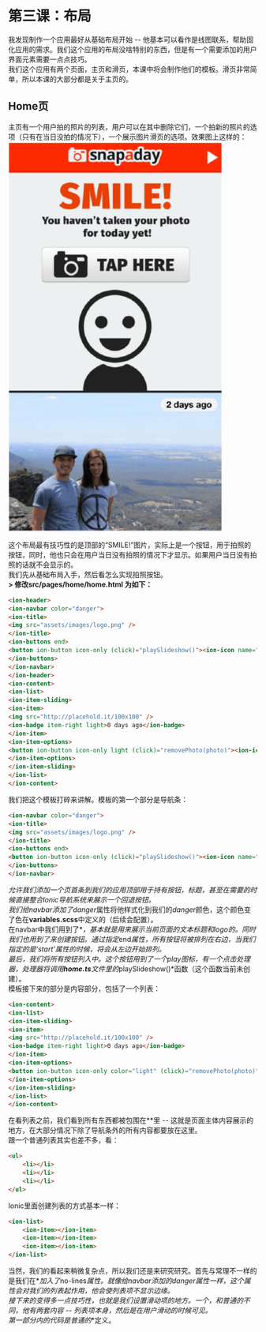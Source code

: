 # 第三课：布局
  
我发现制作一个应用最好从基础布局开始 -- 他基本可以看作是线图联系，帮助固化应用的需求。我们这个应用的布局没啥特别的东西，但是有一个需要添加的用户界面元素需要一点点技巧。  
我们这个应用有两个页面，主页和滑页，本课中将会制作他们的模板。滑页非常简单，所以本课的大部分都是关于主页的。  
  
## Home页
主页有一个用户拍的照片的列表，用户可以在其中删除它们，一个拍新的照片的选项（只有在当日没拍的情况下），一个展示图片滑页的选项。效果图上这样的：  
![首页](/imgs/4.4.1.jpg)  
  
这个布局最有技巧性的是顶部的“SMILE!”图片，实际上是一个按钮，用于拍照的按钮，同时，他也只会在用户当日没有拍照的情况下才显示。如果用户当日没有拍照的话就不会显示的。  
我们先从基础布局入手，然后看怎么实现拍照按钮。  
**> 修改src/pages/home/home.html 为如下：**
```html
<ion-header>
<ion-navbar color="danger">
<ion-title>
<img src="assets/images/logo.png" />
</ion-title>
<ion-buttons end>
<button ion-button icon-only (click)="playSlideshow()"><ion-icon name="play"></ion-icon></button>
</ion-buttons>
</ion-navbar>
</ion-header>
<ion-content>
<ion-list>
<ion-item-sliding>
<ion-item>
<img src="http://placehold.it/100x100" />
<ion-badge item-right light>0 days ago</ion-badge>
</ion-item>
<ion-item-options>
<button ion-button icon-only light (click)="removePhoto(photo)"><ion-icon name="trash"></ion-icon></button>
</ion-item-options>
</ion-item-sliding>
</ion-list>
</ion-content>
```
我们把这个模板打碎来讲解。模板的第一个部分是导航条：
```html
<ion-navbar color="danger">
<ion-title>
<img src="assets/images/logo.png" />
</ion-title>
<ion-buttons end>
<button ion-button icon-only (click)="playSlideshow()"><ion-icon name="play"></ion-icon></button>
</ion-buttons>
</ion-navbar>
```
*<ion-navbar>*允许我们添加一个页首条到我们的应用顶部用于持有按钮，标题，甚至在需要的时候直接整合Ionic导航系统来展示一个回退按钮。  
我们给navbar添加了*danger*属性将他样式化到我们的*danger*颜色，这个颜色变了色在**variables.scss**中定义的（后续会配置）。  
在navbar中我们用到了*<ion-title>*，基本就是用来展示当前页面的文本标题和logo的。同时我们也用到了*<ion-buttons>*来创建按钮。通过指定*end*属性，所有按钮将被排列在右边，当我们指定的是‘start’属性的时候，将会从左边开始排列。  
最后，我们将所有按钮列入*<ion-buttons>*中。这个按钮用到了一个play图标，有一个点击处理器，处理器将调用**home.ts**文件里的*playSlideshow()*函数（这个函数当前未创建）。  
模板接下来的部分是内容部分，包括了一个列表：
```html
<ion-content>
<ion-list>
<ion-item-sliding>
<ion-item>
<img src="http://placehold.it/100x100" />
<ion-badge item-right light>0 days ago</ion-badge>
</ion-item>
<ion-item-options>
<button ion-button icon-only color="light" (click)="removePhoto(photo)"><ion-icon name="trash"></ion-icon></button>
</ion-item-options>
</ion-item-sliding>
</ion-list>
</ion-content>
```
在看列表之前，我们看到所有东西都被包围在*<ion-content>*里 -- 这就是页面主体内容展示的地方，在大部分情况下除了导航条外的所有内容都要放在这里。  
跟一个普通列表其实也差不多，看：
```html
<ul>
    <li></li>
    <li></li>
    <li></li>
</ul>
```
Ionic里面创建列表的方式基本一样：
```html
<ion-list>
    <ion-item></ion-item>
    <ion-item></ion-item>
    <ion-item></ion-item>
</ion-list>
```
 当然，我们的看起来稍微复杂点，所以我们还是来研究研究。首先与常理不一样的是我们在*<ion-list>*加入了*no-lines*属性。就像给navbar添加的danger属性一样，这个属性会对我们的列表起作用，他会使列表项不显示边缘。  
 接下来的变得多一点技巧性，也就是我们设置滑动项的地方。一个*<ion-sliding-item>*，和普通的*<ion-item>*不同，他有两套内容 -- 列表项本身，然后是*<ion-item-options>*在用户滑动的时候可见。  
 第一部分*<ion-sliding-item>*内的代码是普通的*<ion-item>*定义。